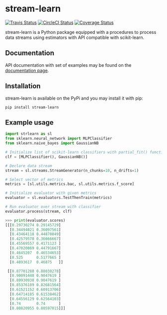 # stream-learn

[![Travis Status](https://travis-ci.org/w4k2/stream-learn.svg?branch=master)](https://travis-ci.org/w4k2/stream-learn)
[![CircleCI Status](https://circleci.com/gh/w4k2/stream-learn.svg?style=shield&circle-token=:circle-token)](https://circleci.com/gh/w4k2/stream-learn/tree/master)
[![Coverage Status](https://coveralls.io/repos/github/w4k2/stream-learn/badge.svg?branch=master)](https://coveralls.io/github/w4k2/stream-learn?branch=master)

stream-learn is a Python package equipped with a procedures to process data streams using estimators with API compatible with scikit-learn.

## Documentation

API documentation with set of examples may be found on the [documentation page](https://w4k2.github.io/stream-learn/).

## Installation

stream-learn is available on the PyPi and you may install it with pip:

```
pip install stream-learn
```

## Example usage

```python
import strlearn as sl
from sklearn.neural_network import MLPClassifier
from sklearn.naive_bayes import GaussianNB

# Initialize list of scikit-learn classifiers with partial_fit() function
clf = [MLPClassifier(), GaussianNB()]

# Declare data stream
stream = sl.streams.StreamGenerator(n_chunks=10, n_drifts=1)

# Select vector of metrics
metrics = [sl.utils.metrics.bac, sl.utils.metrics.f_score]

# Initialize evaluator with given metrics
evaluator = sl.evaluators.TestThenTrain(metrics)

# Run evaluator over stream with classifier
evaluator.process(stream, clf)
```

```python
>>> print(evaluator.scores)
[[[0.29730274 0.29145729]
  [0.34494021 0.36097561]
  [0.43464118 0.44878049]
  [0.42579578 0.36666667]
  [0.45569557 0.4171123 ]
  [0.47020869 0.44791667]
  [0.4645207  0.46534653]
  [0.525      0.5177665 ]
  [0.4893617  0.46875   ]]

 [[0.87701288 0.88038278]
  [0.90091448 0.9047619 ]
  [0.89930938 0.9047619 ]
  [0.85376189 0.82681564]
  [0.61521152 0.60913706]
  [0.64714185 0.61538462]
  [0.64556129 0.62564103]
  [0.74       0.74      ]
  [0.80820955 0.80597015]]]
```

<!--

### About

If you use stream-learn in a scientific publication, we would appreciate citations to the following paper:

```
@article{key:key,
author  = {abc},
title   = {def},
journal = {ghi},
year    = {2018},
volume  = {1},
number  = {1},
pages   = {1-5},
url     = {http://jkl}
}
```
-->
